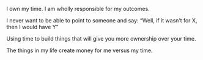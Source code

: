 I own my time. I am wholly responsible for my outcomes.

I never want to be able to point to someone and say: “Well, if it wasn’t for X, then I would have Y”

Using time to build things that will give you more ownership over your time.

The things in my life create money for me versus my time.